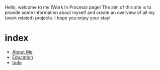 Hello, welcome to my (Work In Process) page! The aim of this site is to provide some information about myself and create an overview of all my (work related) projects. I hope you enjoy your stay!

# index

- [About Me](about.md)
- [Education](education/education.md)
- [todo](todo.md)